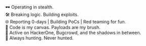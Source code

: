 🕶️ Operating in stealth.  
🛠️ Breaking logic. Building exploits.  
🌐 Reporting 0-days | Building PoCs | Red teaming for fun.  
💾 Code is my canvas. Payloads are my brush.  
📡 Active on HackerOne, Bugcrowd, and the shadows in between.  
🎯 Always hunting. Never hunted.  

<!---
navneettsinghh/navneettsinghh is a ✨ special ✨ repository because its `README.md` (this file) appears on your GitHub profile.
You can click the Preview link to take a look at your changes.
--->
